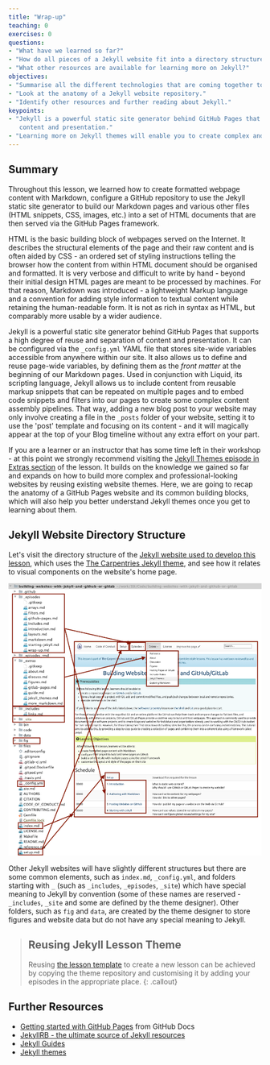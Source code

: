 ```yaml
---
title: "Wrap-up"
teaching: 0
exercises: 0
questions:
- "What have we learned so far?"
- "How do all pieces of a Jekyll website fit into a directory structure?"
- "What other resources are available for learning more on Jekyll?"
objectives:
- "Summarise all the different technologies that are coming together to create GitHub Pages websites."
- "Look at the anatomy of a Jekyll website repository."
- "Identify other resources and further reading about Jekyll."
keypoints:
- "Jekyll is a powerful static site generator behind GitHub Pages that supports a high degree of reuse and separation of 
   content and presentation."
- "Learning more on Jekyll themes will enable you to create complex and professional-looking websites."   
---
```


## Summary

Throughout this lesson, we learned how to create formatted webpage content with Markdown, configure a GitHub 
repository to use the Jekyll static site generator to build our Markdown pages and various other files 
(HTML snippets, CSS, images, etc.) into a set of HTML documents that are then served via the GitHub Pages framework.

HTML is the basic building block of webpages served on the Internet. It describes the structural elements of the 
page and their raw content and is often aided by CSS - an ordered set of styling instructions telling the browser 
how the content from within HTML document should be organised and formatted. It is very verbose and difficult 
to write by hand - beyond their initial design HTML pages are meant to be processed by machines. 
For that reason, Markdown was introduced - a lightweight Markup language and a convention for 
adding style information to textual content while retaining the human-readable form. It is not as rich in syntax as HTML,
but comparably more usable by a wider audience. 

Jekyll is a powerful static site generator behind GitHub Pages that supports a high degree of reuse and separation of 
content and presentation. It can be configured via the `_config.yml` YAML file 
that stores site-wide variables accessible from anywhere within our site. 
It also allows us to define and reuse page-wide variables, by defining them as the *front matter* at the beginning of
our Markdown pages. Used in conjunction with Liquid, its scripting language, Jekyll allows us to include content from 
reusable markup snippets that can be repeated on multiple pages and to embed code snippets and filters into our pages to 
create some complex content assembly pipelines. That way, adding a new blog post to your website may only involve 
creating a file in the `_posts` folder of your website, setting it to use the 'post' template and focusing on its 
content - and it will magically appear at the top of your Blog timeline without any extra effort on your part.

If you are a learner or an instructor that has some time left in their workshop - at this point 
we strongly recommend visiting the [Jekyll Themes episode in Extras section](../_extras/jekyll_themes.md) of the 
lesson. It builds on the knowledge we 
gained so far and expands on how to build more complex and 
professional-looking websites by reusing existing website themes. Here, we are going to recap the anatomy of 
a GitHub Pages website and its common building blocks, which will also help you better understand Jekyll themes once 
you get to learning about them. 

## Jekyll Website Directory Structure

Let's visit the directory structure of the [Jekyll website used to develop this lesson](https://github.com/carpentries-incubator/building-websites-with-jekyll-and-github-or-gitlab), which uses the 
[The Carpentries Jekyll theme](https://github.com/carpentries-incubator/template), and see how it relates to visual components on the website's home page.

![directory-structure-home-page](../fig/directory-structure-home-page-combined-annotated.png) 

Other Jekyll websites will have slightly different structures but there are some common elements, such as `index.md`, 
`_config.yml`, and folders starting with `_` (such as `_includes`, `_episodes`, `_site`) which have special meaning to Jekyll by
convention (some of these names are reserved - `_includes`, `_site` and some are defined by the theme designer). 
Other folders, such as `fig` and `data`, are created by the theme designer to store figures and website data but do not have 
any special meaning to Jekyll. 

> ## Reusing Jekyll Lesson Theme 
>Reusing [the lesson template](https://github.com/carpentries-incubator/template) to create a new lesson can be achieved by copying the theme repository and customising it by adding your episodes in the appropriate place. 
{: .callout}

## Further Resources
- [Getting started with GitHub Pages](https://docs.github.com/en/free-pro-team@latest/github/working-with-github-pages/getting-started-with-github-pages) from GitHub Docs
- [JekyllRB - the ultimate source of Jekyll resources](https://jekyllrb.com/)
- [Jekyll Guides](https://jekyllrb.com/resources/#guides)
- [Jekyll themes](https://jekyllrb.com/resources#themes)
